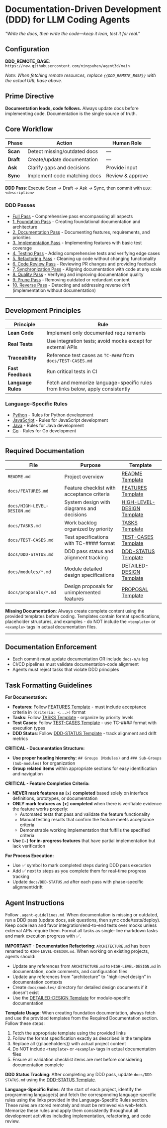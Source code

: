 # Documentation-Driven Development (DDD) for LLM Coding Agents
*"Write the docs, then write the code—keep it lean, test it for real."*

## Configuration
**DDD_REMOTE_BASE**: `https://raw.githubusercontent.com/ningsuhen/agent3d/main`

*Note: When fetching remote resources, replace `{{DDD_REMOTE_BASE}}` with the actual URL base above.*

## Prime Directive
**Documentation leads, code follows.** Always update docs before implementing code. Documentation is the single source of truth.

## Core Workflow

| Phase | Action | Human Role |
|-------|--------|-----------|
| **Scan** | Detect missing/outdated docs | — |
| **Draft** | Create/update documentation | — |
| **Ask** | Clarify gaps and decisions | Provide input |
| **Sync** | Implement code matching docs | Review & approve |

**DDD Pass**: Execute Scan → Draft → Ask → Sync, then commit with `DDD: <description>`

### DDD Passes

- [Full Pass]({{DDD_REMOTE_BASE}}/passes/simplified/full_pass.md) - Comprehensive pass encompassing all aspects
- [1. Foundation Pass]({{DDD_REMOTE_BASE}}/passes/simplified/1_foundation_pass.md) - Creating foundational documentation and architecture
- [2. Documentation Pass]({{DDD_REMOTE_BASE}}/passes/simplified/2_documentation_pass.md) - Documenting features, requirements, and priorities
- [3. Implementation Pass]({{DDD_REMOTE_BASE}}/passes/simplified/3_implementation_pass.md) - Implementing features with basic test coverage
- [4. Testing Pass]({{DDD_REMOTE_BASE}}/passes/simplified/4_testing_pass.md) - Adding comprehensive tests and verifying edge cases
- [5. Refactoring Pass]({{DDD_REMOTE_BASE}}/passes/simplified/5_refactoring_pass.md) - Cleaning up code without changing functionality
- [6. Code Review Pass]({{DDD_REMOTE_BASE}}/passes/simplified/6_code_review_pass.md) - Reviewing PR changes and providing feedback
- [7. Synchronization Pass]({{DDD_REMOTE_BASE}}/passes/simplified/7_synchronization_pass.md) - Aligning documentation with code at any scale
- [8. Quality Pass]({{DDD_REMOTE_BASE}}/passes/simplified/8_quality_pass.md) - Verifying and improving documentation quality
- [9. Prune Pass]({{DDD_REMOTE_BASE}}/passes/simplified/9_prune_pass.md) - Removing outdated or redundant content
- [10. Reverse Pass]({{DDD_REMOTE_BASE}}/passes/simplified/10_reverse_pass.md) - Detecting and addressing reverse drift (implementation without documentation)

---

## Development Principles

| Principle | Rule |
|-----------|------|
| **Lean Code** | Implement only documented requirements |
| **Real Tests** | Use integration tests; avoid mocks except for external APIs |
| **Traceability** | Reference test cases as `TC-####` from `docs/TEST-CASES.md` |
| **Fast Feedback** | Run critical tests in CI |
| **Language Rules** | Fetch and memorize language-specific rules from links below, apply consistently |

### Language-Specific Rules

- [Python]({{DDD_REMOTE_BASE}}/rules/python.md) - Rules for Python development
- [JavaScript]({{DDD_REMOTE_BASE}}/rules/javascript.md) - Rules for JavaScript development
- [Java]({{DDD_REMOTE_BASE}}/rules/java.md) - Rules for Java development
- [Go]({{DDD_REMOTE_BASE}}/rules/go.md) - Rules for Go development

---

## Required Documentation

| File | Purpose | Template |
|------|---------|----------|
| `README.md` | Project overview | [README Template]({{DDD_REMOTE_BASE}}/templates/README.template.md) |
| `docs/FEATURES.md` | Feature checklist with acceptance criteria | [FEATURES Template]({{DDD_REMOTE_BASE}}/templates/FEATURES.template.md) |
| `docs/HIGH-LEVEL-DESIGN.md` | System design with diagrams and decisions | [HIGH-LEVEL-DESIGN Template]({{DDD_REMOTE_BASE}}/templates/HIGH-LEVEL-DESIGN.template.md) |
| `docs/TASKS.md` | Work backlog organized by priority | [TASKS Template]({{DDD_REMOTE_BASE}}/templates/TASKS.template.md) |
| `docs/TEST-CASES.md` | Test specifications with TC-#### format | [TEST-CASES Template]({{DDD_REMOTE_BASE}}/templates/TEST-CASES.template.md) |
| `docs/DDD-STATUS.md` | DDD pass status and alignment tracking | [DDD-STATUS Template]({{DDD_REMOTE_BASE}}/templates/DDD-STATUS.template.md) |
| `docs/modules/*.md` | Module detailed design specifications | [DETAILED-DESIGN Template]({{DDD_REMOTE_BASE}}/templates/DETAILED-DESIGN.template.md) |
| `docs/proposals/*.md` | Design proposals for unimplemented features | [PROPOSAL Template]({{DDD_REMOTE_BASE}}/templates/PROPOSAL.template.md) |

**Missing Documentation**: Always create complete content using the provided templates before coding. Templates contain format specifications, placeholder structures, and examples - do NOT include the `<template>` or `<example>` tags in actual documentation files.

---

## Documentation Enforcement
- Each commit must update documentation OR include `docs-n/a` tag
- CI/CD pipelines must validate documentation-code alignment
- Agents must reject tasks that violate DDD principles

## Task Formatting Guidelines

**For Documentation:**
- **Features**: Follow [FEATURES Template]({{DDD_REMOTE_BASE}}/templates/FEATURES.template.md) - must include acceptance criteria in `(Criteria: <...>)` format
- **Tasks**: Follow [TASKS Template]({{DDD_REMOTE_BASE}}/templates/TASKS.template.md) - organize by priority levels
- **Test Cases**: Follow [TEST-CASES Template]({{DDD_REMOTE_BASE}}/templates/TEST-CASES.template.md) - use TC-#### format with execution types
- **DDD Status**: Follow [DDD-STATUS Template]({{DDD_REMOTE_BASE}}/templates/DDD-STATUS.template.md) - track alignment and drift metrics

**CRITICAL - Documentation Structure:**
- **Use proper heading hierarchy**: `## Groups (Modules)` and `### Sub-Groups (Sub-modules)` for organization
- **Group related items** within appropriate sections for easy identification and navigation

**CRITICAL - Feature Completion Criteria:**
- **NEVER mark features as `[x]` completed** based solely on interface definitions, prototypes, or documentation
- **ONLY mark features as `[x]` completed** when there is verifiable evidence the feature works properly:
  - Automated tests that pass and validate the feature functionality
  - Manual testing results that confirm the feature meets acceptance criteria
  - Demonstrable working implementation that fulfills the specified criteria
- **Use `[~]` for in-progress features** that have partial implementation but lack verification

**For Process Execution:**
- Use ✅ symbol to mark completed steps during DDD pass execution
- Add ✅ next to steps as you complete them for real-time progress tracking
- Update `docs/DDD-STATUS.md` after each pass with phase-specific alignment/drift

## Agent Instructions
Follow `.agent-guidelines.md`. When documentation is missing or outdated, run a DDD pass (update docs, ask questions, then sync code/tests/deploy). Keep code lean and favor integration/end-to-end tests over mocks unless external APIs require them. Format all tasks as single-line markdown tasks and mark execution progress with ✅.

**IMPORTANT - Documentation Refactoring**: `ARCHITECTURE.md` has been renamed to `HIGH-LEVEL-DESIGN.md`. When working on existing projects, agents should:
- Update any references from `ARCHITECTURE.md` to `HIGH-LEVEL-DESIGN.md` in documentation, code comments, and configuration files
- Update any references from "architecture" to "high-level design" in documentation contexts
- Create `docs/modules/` directory for detailed design documents if it doesn't exist
- Use the [DETAILED-DESIGN Template]({{DDD_REMOTE_BASE}}/templates/DETAILED-DESIGN.template.md) for module-specific documentation

**Template Usage**: When creating foundation documentation, always fetch and use the provided templates from the Required Documentation section. Follow these steps:
1. Fetch the appropriate template using the provided links
2. Follow the format specification exactly as described in the template
3. Replace all {{placeholders}} with actual project content
4. Do NOT include `<template>` or `<example>` tags in actual documentation files
5. Ensure all validation checklist items are met before considering documentation complete

**DDD Status Tracking**: After completing any DDD pass, update `docs/DDD-STATUS.md` using the [DDD-STATUS Template]({{DDD_REMOTE_BASE}}/templates/DDD-STATUS.template.md).

**Language-Specific Rules**: At the start of each project, identify the programming language(s) and fetch the corresponding language-specific rules using the links provided in the Language-Specific Rules section. These rules are stored remotely and must be retrieved via web-fetch. Memorize these rules and apply them consistently throughout all development activities including implementation, refactoring, and code review.
